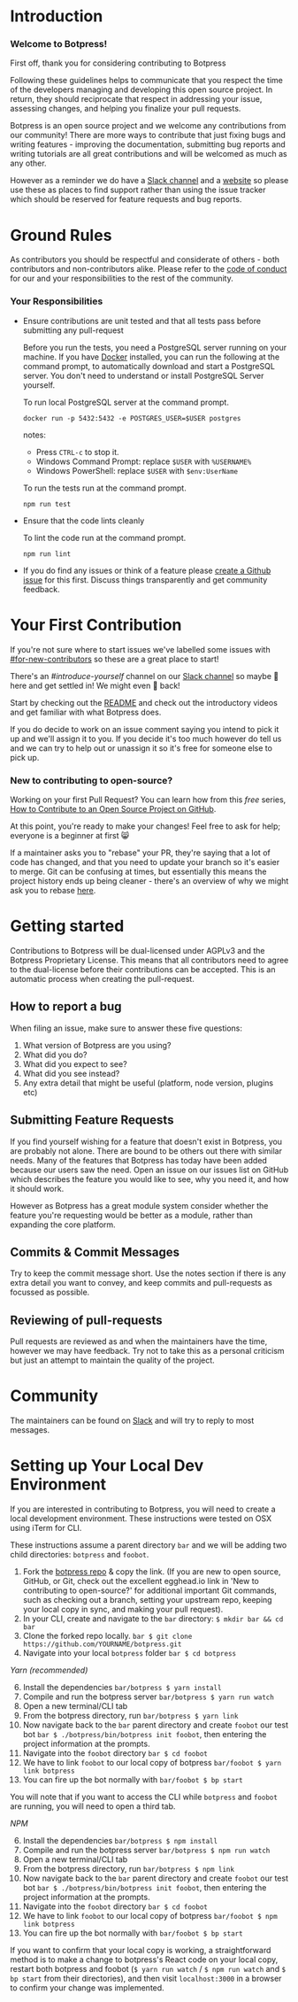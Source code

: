 # Introduction

### Welcome to Botpress!

First off, thank you for considering contributing to Botpress

Following these guidelines helps to communicate that you respect the time of the developers managing and developing this open source project. In return, they should reciprocate that respect in addressing your issue, assessing changes, and helping you finalize your pull requests.

Botpress is an open source project and we welcome any contributions from our community! There are more ways to contribute that just fixing bugs and writing features - improving the documentation, submitting bug reports and writing tutorials are all great contributions and will be welcomed as much as any other.

However as a reminder we do have a [Slack channel](https://slack.botpress.io/) and a [website](https://botpress.io/) so please use these as places to find support rather than using the issue tracker which should be reserved for feature requests and bug reports.

# Ground Rules
As contributors you should be respectful and considerate of others - both contributors and non-contributors alike. Please refer to the [code of conduct](./CODE_OF_CONDUCT.md) for our and your responsibilities to the rest of the community.

### Your Responsibilities
* Ensure contributions are unit tested and that all tests pass before submitting any pull-request

  Before you run the tests, you need a PostgreSQL server running on your machine. If you have
  [Docker](https://www.docker.com/) installed, you can run the following at the command prompt,
  to automatically download and start a PostgreSQL server. You don't need to
  understand or install PostgreSQL Server yourself.

  To run local PostgreSQL server at the command prompt.
  ```
  docker run -p 5432:5432 -e POSTGRES_USER=$USER postgres
  ```
  notes:
  * Press `CTRL-c` to stop it.
  * Windows Command Prompt: replace `$USER` with `%USERNAME%`
  * Windows PowerShell: replace `$USER` with `$env:UserName`

  To run the tests run at the command prompt.
  ```
  npm run test
  ```

* Ensure that the code lints cleanly

  To lint the code run at the command prompt.
  ```
  npm run lint
  ```

* If you do find any issues or think of a feature please [create a Github issue](https://help.github.com/articles/creating-an-issue/) for this first. Discuss things transparently and get community feedback.

# Your First Contribution
If you're not sure where to start issues we've labelled some issues with [#for-new-contributors](https://github.com/botpress/botpress/issues?q=is%3Aissue+is%3Aopen+label%3Afor-new-contributors) so these are a great place to start!

There's an *#introduce-yourself* channel on our [Slack channel](https://slack.botpress.io/) so maybe :wave: here and get settled in! We might even :wave: back!

Start by checking out the [README](./README.md) and check out the introductory videos and get familiar with what Botpress does.

If you do decide to work on an issue comment saying you intend to pick it up and we'll assign it to you. If you decide it's too much however do tell us and we can try to help out or unassign it so it's free for someone else to pick up.

### New to contributing to open-source?
Working on your first Pull Request? You can learn how from this *free* series, [How to Contribute to an Open Source Project on GitHub](https://egghead.io/series/how-to-contribute-to-an-open-source-project-on-github).

At this point, you're ready to make your changes! Feel free to ask for help; everyone is a beginner at first :smile_cat:

If a maintainer asks you to "rebase" your PR, they're saying that a lot of code has changed, and that you need to update your branch so it's easier to merge. Git can be confusing at times, but essentially this means the project history ends up being cleaner - there's an overview of why we might ask you to rebase [here](https://www.atlassian.com/git/tutorials/merging-vs-rebasing).

# Getting started
Contributions to Botpress will be dual-licensed under AGPLv3 and the Botpress Proprietary License. This means that all contributors need to agree to the dual-license before their contributions can be accepted. This is an automatic process when creating the pull-request.

## How to report a bug
When filing an issue, make sure to answer these five questions:

1. What version of Botpress are you using?
2. What did you do?
3. What did you expect to see?
4. What did you see instead?
5. Any extra detail that might be useful (platform, node version, plugins etc)

## Submitting Feature Requests
If you find yourself wishing for a feature that doesn't exist in Botpress, you are probably not alone. There are bound to be others out there with similar needs. Many of the features that Botpress has today have been added because our users saw the need. Open an issue on our issues list on GitHub which describes the feature you would like to see, why you need it, and how it should work.

However as Botpress has a great module system consider whether the feature you're requesting would be better as a module, rather than expanding the core platform.

## Commits & Commit Messages
Try to keep the commit message short. Use the notes section if there is any extra detail you want to convey, and keep commits and pull-requests as focussed as possible.

## Reviewing of pull-requests
Pull requests are reviewed as and when the maintainers have the time, however we may have feedback. Try not to take this as a personal criticism but just an attempt to maintain the quality of the project.

# Community
The maintainers can be found on [Slack](https://slack.botpress.io/) and will try to reply to most messages.

# Setting up Your Local Dev Environment
If you are interested in contributing to Botpress, you will need to create a local development environment. These instructions were tested on OSX using iTerm for CLI.

These instructions assume a parent directory `bar` and we will be adding two child directories: `botpress` and `foobot`.

1. Fork the [botpress repo](https://github.com/botpress/botpress) & copy the link. (If you are new to open source, GitHub, or Git, check out the excellent egghead.io link in 'New to contributing to open-source?' for additional important Git commands, such as checking out a branch, setting your upstream repo, keeping your local copy in sync, and making your pull request).
3. In your CLI, create and navigate to the `bar` directory: `$ mkdir bar && cd bar`
4. Clone the forked repo locally. `bar $ git clone https://github.com/YOURNAME/botpress.git`
5. Navigate into your local `botpress` folder `bar $ cd botpress`

*Yarn (recommended)*

6. Install the dependencies `bar/botpress $ yarn install`
7. Compile and run the botpress server `bar/botpress $ yarn run watch`
8. Open a new terminal/CLI tab
9. From the botpress directory, run `bar/botpress $ yarn link`
10. Now navigate back to the `bar` parent directory and create `foobot` our test bot `bar $ ./botpress/bin/botpress init foobot`, then entering the project information at the prompts.
11. Navigate into the `foobot` directory `bar $ cd foobot`
12. We have to link `foobot` to our local copy of botpress `bar/foobot $ yarn link botpress`
13. You can fire up the bot normally with `bar/foobot $ bp start`

You will note that if you want to access the CLI while `botpress` and `foobot` are running, you will need to open a third tab.

*NPM*

6. Install the dependencies `bar/botpress $ npm install`
7. Compile and run the botpress server `bar/botpress $ npm run watch`
8. Open a new terminal/CLI tab
9. From the botpress directory, run `bar/botpress $ npm link`
10. Now navigate back to the `bar` parent directory and create `foobot` our test bot `bar $ ./botpress/bin/botpress init foobot`, then entering the project information at the prompts.
11. Navigate into the `foobot` directory `bar $ cd foobot`
12. We have to link `foobot` to our local copy of botpress `bar/foobot $ npm link botpress`
13. You can fire up the bot normally with `bar/foobot $ bp start`

If you want to confirm that your local copy is working, a straightforward method is to make a change to botpress's React code on your local copy, restart both botpress and foobot (`$ yarn run watch` / `$ npm run watch` and `$ bp start` from their directories), and then visit `localhost:3000` in a browser to confirm your change was implemented.
